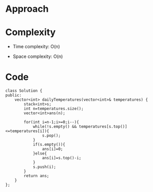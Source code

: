 # Approach
<!-- Describe your approach to solving the problem. -->

# Complexity
- Time complexity: O(n)
<!-- Add your time complexity here, e.g. $$O(n)$$ -->

- Space complexity: O(n)
<!-- Add your space complexity here, e.g. $$O(n)$$ -->

# Code
```
class Solution {
public:
    vector<int> dailyTemperatures(vector<int>& temperatures) {
        stack<int>s;
        int n=temperatures.size();
        vector<int>ans(n);
        
        for(int i=n-1;i>=0;i--){
            while(!s.empty() && temperatures[s.top()]<=temperatures[i]){
                s.pop();
            }
            if(s.empty()){
                ans[i]=0;
            }else{
                ans[i]=s.top()-i;
            }
            s.push(i);
        }
        return ans;
    }
};
```